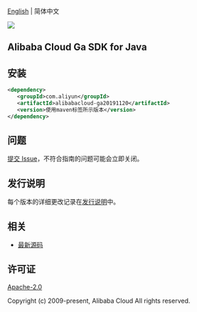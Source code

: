 [English](README.md) | 简体中文

![](https://aliyunsdk-pages.alicdn.com/icons/AlibabaCloud.svg)

## Alibaba Cloud Ga SDK for Java

## 安装

```xml
<dependency>
   <groupId>com.aliyun</groupId>
   <artifactId>alibabacloud-ga20191120</artifactId>
   <version>使用maven标签所示版本</version>
</dependency>
```

## 问题

[提交 Issue](https://github.com/aliyun/alibabacloud-java-async-sdk/issues/new)，不符合指南的问题可能会立即关闭。

## 发行说明

每个版本的详细更改记录在[发行说明](./ChangeLog.txt)中。

## 相关

- [最新源码](https://github.com/aliyun/alibabacloud-async-java-sdk/)

## 许可证

[Apache-2.0](http://www.apache.org/licenses/LICENSE-2.0)

Copyright (c) 2009-present, Alibaba Cloud All rights reserved.
